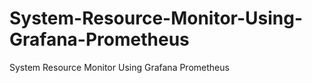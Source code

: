 # System-Resource-Monitor-Using-Grafana-Prometheus
System Resource Monitor Using Grafana Prometheus
